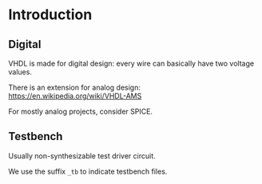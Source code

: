 # Introduction

## Digital

VHDL is made for digital design: every wire can basically have two voltage values.

There is an extension for analog design: <https://en.wikipedia.org/wiki/VHDL-AMS>

For mostly analog projects, consider SPICE.

## Testbench

Usually non-synthesizable test driver circuit.

We use the suffix `_tb` to indicate testbench files.
